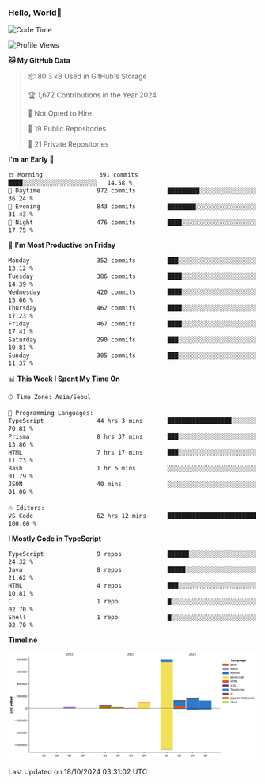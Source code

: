 
### Hello, World🐤

<!--START_SECTION:waka-->
![Code Time](http://img.shields.io/badge/Code%20Time-855%20hrs%209%20mins-blue)

![Profile Views](http://img.shields.io/badge/Profile%20Views-1-blue)

**🐱 My GitHub Data** 

> 📦 80.3 kB Used in GitHub's Storage 
 > 
> 🏆 1,672 Contributions in the Year 2024
 > 
> 🚫 Not Opted to Hire
 > 
> 📜 19 Public Repositories 
 > 
> 🔑 21 Private Repositories 
 > 
**I'm an Early 🐤** 

```text
🌞 Morning                391 commits         ████░░░░░░░░░░░░░░░░░░░░░   14.58 % 
🌆 Daytime                972 commits         █████████░░░░░░░░░░░░░░░░   36.24 % 
🌃 Evening                843 commits         ████████░░░░░░░░░░░░░░░░░   31.43 % 
🌙 Night                  476 commits         ████░░░░░░░░░░░░░░░░░░░░░   17.75 % 
```
📅 **I'm Most Productive on Friday** 

```text
Monday                   352 commits         ███░░░░░░░░░░░░░░░░░░░░░░   13.12 % 
Tuesday                  386 commits         ████░░░░░░░░░░░░░░░░░░░░░   14.39 % 
Wednesday                420 commits         ████░░░░░░░░░░░░░░░░░░░░░   15.66 % 
Thursday                 462 commits         ████░░░░░░░░░░░░░░░░░░░░░   17.23 % 
Friday                   467 commits         ████░░░░░░░░░░░░░░░░░░░░░   17.41 % 
Saturday                 290 commits         ███░░░░░░░░░░░░░░░░░░░░░░   10.81 % 
Sunday                   305 commits         ███░░░░░░░░░░░░░░░░░░░░░░   11.37 % 
```


📊 **This Week I Spent My Time On** 

```text
🕑︎ Time Zone: Asia/Seoul

💬 Programming Languages: 
TypeScript               44 hrs 3 mins       ██████████████████░░░░░░░   70.81 % 
Prisma                   8 hrs 37 mins       ███░░░░░░░░░░░░░░░░░░░░░░   13.86 % 
HTML                     7 hrs 17 mins       ███░░░░░░░░░░░░░░░░░░░░░░   11.73 % 
Bash                     1 hr 6 mins         ░░░░░░░░░░░░░░░░░░░░░░░░░   01.79 % 
JSON                     40 mins             ░░░░░░░░░░░░░░░░░░░░░░░░░   01.09 % 

🔥 Editors: 
VS Code                  62 hrs 12 mins      █████████████████████████   100.00 % 
```

**I Mostly Code in TypeScript** 

```text
TypeScript               9 repos             ██████░░░░░░░░░░░░░░░░░░░   24.32 % 
Java                     8 repos             █████░░░░░░░░░░░░░░░░░░░░   21.62 % 
HTML                     4 repos             ███░░░░░░░░░░░░░░░░░░░░░░   10.81 % 
C                        1 repo              █░░░░░░░░░░░░░░░░░░░░░░░░   02.70 % 
Shell                    1 repo              █░░░░░░░░░░░░░░░░░░░░░░░░   02.70 % 
```



**Timeline**

![Lines of Code chart](https://raw.githubusercontent.com/jilpoom/jilpoom/main/assets/bar_graph.png)


 Last Updated on 18/10/2024 03:31:02 UTC
<!--END_SECTION:waka-->
